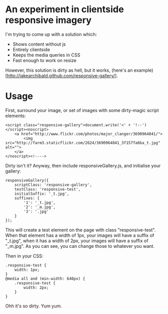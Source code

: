 # An experiment in clientside responsive imagery

I'm trying to come up with a solution which:

* Shows content without js
* Entirely clientside
* Keeps the media queries in CSS
* Fast enough to work on resize

However, this solution is dirty as hell, but it works, (here's an example)[http://jakearchibald.github.com/responsive-gallery/].

# Usage

First, surround your image, or set of images with some dirty-magic script elements:

	<script class="responsive-gallery">document.write('<' + '!--')</script><noscript>
		<a href="http://www.flickr.com/photos/major_clanger/3690964841/">
			<img src="http://farm3.staticflickr.com/2624/3690964841_3f157fa6ba_t.jpg" alt="">
		</a>
	</noscript><!---->

Dirty isn't it? Anyway, then include responsiveGallery.js, and initialise your gallery:

	responsiveGallery({
		scriptClass: 'responsive-gallery',
		testClass: 'responsive-test',
		initialSuffix: '_t.jpg',
		suffixes: {
			'1': '_t.jpg',
			'2': '_m.jpg',
			'3': '.jpg'
		}
	});

This will create a test element on the page with class "responsive-test". When that element has a width of 1px, your images will have a suffix of "_t.jpg", when it has a width of 2px, your images will have a suffix of "_m.jpg". As you can see, you can change those to whatever you want.

Then in your CSS:

	.responsive-test {
		width: 1px;
	}
	@media all and (min-width: 640px) {
		.responsive-test {
			width: 2px;
		}
	}

Ohh it's so dirty. Yum yum.